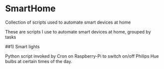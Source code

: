 # SmartHome
Collection of scripts used to automate smart devices at home

These are scripts I use to automate smart devices at home, grouped by tasks

##1) Smart lights

Python script invoked by Cron on Raspberry-Pi to switch on/off Philips Hue bulbs at certain times of the day.
